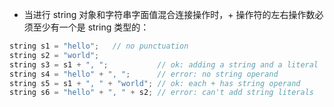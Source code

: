 - 当进行 string 对象和字符串字面值混合连接操作时，+ 操作符的左右操作数必须至少有一个是 string 类型的：

```cpp
string s1 = "hello";   // no punctuation
string s2 = "world";
string s3 = s1 + ", ";           // ok: adding a string and a literal
string s4 = "hello" + ", ";      // error: no string operand
string s5 = s1 + ", " + "world"; // ok: each + has string operand
string s6 = "hello" + ", " + s2; // error: can't add string literals
```